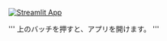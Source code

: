 [![Streamlit App](https://static.streamlit.io/badges/streamlit_badge_black_white.svg)](https://tmym-a-your-words-lab-start-b53yp6.streamlitapp.com/)

'''
上のバッチを押すと、アプリを開けます。
'''
